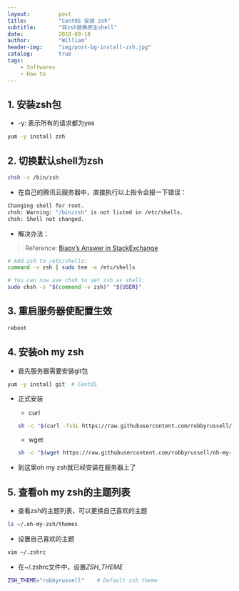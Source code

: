 ```yaml
---
layout:         post
title:          "CentOS 安装 zsh"
subtitle:       "将zsh替换原生shell"
date:           2018-09-18
author:         "William"
header-img:     "img/post-bg-install-zsh.jpg"
catalog:        true
tags:
    - Softwares
    - How to
---
```


## 1. 安装zsh包

- -y: 表示所有的请求都为yes

```sh
yum -y install zsh
```



## 2. 切换默认shell为zsh

```sh
chsh -s /bin/zsh
```



- 在自己的腾讯云服务器中，直接执行以上指令会报一下错误：

```sh
Changing shell for root.
chsh: Warning: "/bin/zsh" is not listed in /etc/shells.
chsh: Shell not changed.
```



- 解决办法：

> Reference: [Biapy’s Answer in StackExchange](https://unix.stackexchange.com/questions/111365/how-to-change-default-shell-to-zsh-chsh-says-invalid-shell)

```sh
# Add zsh to /etc/shells:
command -v zsh | sudo tee -a /etc/shells

# You can now use chsh to set zsh as shell:
sudo chsh -s "$(command -v zsh)" "${USER}"
```



## 3. 重启服务器使配置生效

```sh
reboot
```



## 4. 安装oh my zsh

- 首先服务器需要安装git包

```sh
yum -y install git	# CentOS
```

- 正式安装

  - curl

  ```sh
  sh -c "$(curl -fsSL https://raw.githubusercontent.com/robbyrussell/oh-my-zsh/master/tools/install.sh)"
  ```

  - wget

  ```sh
  sh -c "$(wget https://raw.githubusercontent.com/robbyrussell/oh-my-zsh/master/tools/install.sh -O -)"
  ```

- 到这里oh my zsh就已经安装在服务器上了



## 5. 查看oh my zsh的主题列表

- 查看zsh的主题列表，可以更换自己喜欢的主题

```sh
ls ~/.oh-my-zsh/themes
```

- 设置自己喜欢的主题

```sh
vim ~/.zshrc
```

- 在~/.zshrc文件中，设置*ZSH_THEME*

```bash
ZSH_THEME="robbyrussell"	# Default zsh theme
```

